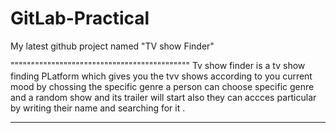 # GitLab-Practical
My latest github project named "TV show Finder"

""""""""""""""""""""""""""""""""""""""""""""
Tv show finder is a tv show finding PLatform which gives you the tvv shows according to you current mood by chossing the specific genre a person can choose specific genre and a random show and its trailer will start also they can 
accces particular by writing their name and searching for it .
**************
